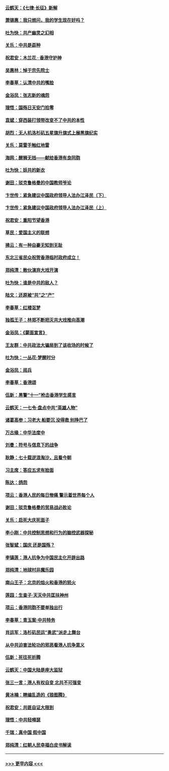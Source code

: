 #### [云鹤天：《七律·长征》新解](../pages/nsc993/n11584578.md?t=10130501) 
#### [萧锡惠：我只想问，我的学生现在好吗？](../pages/nsc993/n11583828.md?t=10130501) 
#### [吐为快：共产幽灵之幻相](../pages/nsc993/n11583224.md?t=10130501) 
#### [关乐：中共是孬种](../pages/nsc993/n11582099.md?t=10130501) 
#### [祝君安：木兰花 · 香港守护神](../pages/nsc993/n11581782.md?t=10130501) 
#### [吴惠林：悼于宗先院士](../pages/nsc993/n11580283.md?t=10130501) 
#### [李春草：认清中共的嘴脸](../pages/nsc993/n11579954.md?t=10130501) 
#### [金浴凤：张志新的魂怨](../pages/nsc993/n11579913.md?t=10130501) 
#### [理悟：国殇日天安门拾零](../pages/nsc993/n11579843.md?t=10130501) 
#### [袁斌：穿西装打领带改变不了中共的本性](../pages/nsc993/n11579814.md?t=10130501) 
#### [胡烈：无人机洛杉矶五星旗升旗式上展黑旗纪实](../pages/nsc993/n11579322.md?t=10130501) 
#### [关乐：莫雷手触红地雷](../pages/nsc993/n11577862.md?t=10130501) 
#### [海网：醒狮无挡——献给香港有良同胞](../pages/nsc993/n11577835.md?t=10130501) 
#### [吐为快：妖共的新衣](../pages/nsc993/n11577575.md?t=10130501) 
#### [谢田：驳克鲁格曼的中国教师爷论](../pages/nsc993/n11575034.md?t=10130501) 
#### [卞世传：紧急建议中国政府领导人法办江泽民（下）](../pages/nsc993/n11573390.md?t=10130501) 
#### [卞世传：紧急建议中国政府领导人法办江泽民（上）](../pages/nsc993/n11573208.md?t=10130501) 
#### [祝君安：重阳节望香港](../pages/nsc993/n11573190.md?t=10130501) 
#### [草民：爱国主义的联想](../pages/nsc993/n11572333.md?t=10130501) 
#### [拂云：有一种自豪无知到无耻](../pages/nsc993/n11572006.md?t=10130501) 
#### [东北三省民众祝贺香港临时政府成立！](../pages/nsc993/n11571215.md?t=10130501) 
#### [郑纯清：散伙演弃大戏开演](../pages/nsc993/n11570826.md?t=10130501) 
#### [吐为快：谁是中共的敌人？](../pages/nsc993/n11570817.md?t=10130501) 
#### [陆文：还原被“共”之“产”](../pages/nsc993/n11570798.md?t=10130501) 
#### [李春草：红楼沤梦](../pages/nsc993/n11569673.md?t=10130501) 
#### [独孤王子：林郑不断把灭共大戏推向高潮](../pages/nsc993/n11569381.md?t=10130501) 
#### [金浴凤：《蒙面宣言》](../pages/nsc993/n11569368.md?t=10130501) 
#### [王友群：中共政法大骗局到了该收场的时候了](../pages/nsc993/n11568940.md?t=10130501) 
#### [吐为快：一丛花‧梦醒时分](../pages/nsc993/n11567491.md?t=10130501) 
#### [金浴凤：阅兵](../pages/nsc993/n11567454.md?t=10130501) 
#### [李春草：香港颂](../pages/nsc993/n11567444.md?t=10130501) 
#### [伍新：黑警“十一”枪击香港学生感言](../pages/nsc993/n11567426.md?t=10130501) 
#### [云鹤天：一七令‧盘点中共“英雄人物”](../pages/nsc993/n11567091.md?t=10130501) 
#### [诸葛高参：习老大 船要沉 没得救 别挣巴了](../pages/nsc993/n11566976.md?t=10130501) 
#### [万古缘：中华法度中](../pages/nsc993/n11566726.md?t=10130501) 
#### [刘曼：符号与信息下的战争](../pages/nsc993/n11564655.md?t=10130501) 
#### [耿静：七十载逆浪淘沙，且看今朝](../pages/nsc993/n11564520.md?t=10130501) 
#### [习主席：答应五求有脸面](../pages/nsc993/n11563953.md?t=10130501) 
#### [陈达：鸽怨](../pages/nsc993/n11561879.md?t=10130501) 
#### [项云：香港人民的每日惨痛  警示着世界每个人](../pages/nsc993/n11559273.md?t=10130501) 
#### [谢田：驳克鲁格曼的贸易战必败论](../pages/nsc993/n11555840.md?t=10130501) 
#### [关乐：启死大庆死面子](../pages/nsc993/n11556823.md?t=10130501) 
#### [李小刚：中共控制思想和行为的脑控武器探秘](../pages/nsc993/n11556776.md?t=10130501) 
#### [张智斌：国庆  还是国殇？](../pages/nsc993/n11556617.md?t=10130501) 
#### [李镇莲：港人抗争为中国民主化开辟出路](../pages/nsc993/n11556570.md?t=10130501) 
#### [郑纯清：地球村非魔乐园](../pages/nsc993/n11555415.md?t=10130501) 
#### [南山王子：北京的焰火和香港的怒火](../pages/nsc993/n11555318.md?t=10130501) 
#### [莲园：生查子·天灭中共匡扶神州](../pages/nsc993/n11555302.md?t=10130501) 
#### [项云：香港同胞不要单独出行](../pages/nsc993/n11555276.md?t=10130501) 
#### [李春草：青玉案‧中共特务](../pages/nsc993/n11552356.md?t=10130501) 
#### [肖运军：洛杉矶民运“勇武”派走上舞台](../pages/nsc993/n11551595.md?t=10130501) 
#### [从中共迫害法轮功的邪恶看港人抗争意义](../pages/nsc993/n11540858.md?t=10130501) 
#### [伍新：死往死折腾](../pages/nsc993/n11550174.md?t=10130501) 
#### [云鹤天：中国大陆是座大监狱](../pages/nsc993/n11550155.md?t=10130501) 
#### [张三一言：港人有权自变 北共不可强变](../pages/nsc993/n11550132.md?t=10130501) 
#### [黄冰楠：瞎编乱造的《狼图腾》](../pages/nsc993/n11550082.md?t=10130501) 
#### [祝君安：共匪自证大限到](../pages/nsc993/n11550041.md?t=10130501) 
#### [理悟：中共轻嘚瑟](../pages/nsc993/n11547978.md?t=10130501) 
#### [千瑞：真中国 假中国](../pages/nsc993/n11547865.md?t=10130501) 
#### [郑纯清：红朝人民幸福白皮书解读](../pages/nsc993/n11547499.md?t=10130501) 

----
#### [ >>> 更早内容 <<< ](../indexes/nsc993-earlier.md)
